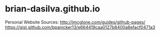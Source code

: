 # brian-dasilva.github.io
Personal Website
Sources: http://jmcglone.com/guides/github-pages/
https://gist.github.com/bpanicker13/e664419caa0127b8400a8efacf0471a3
